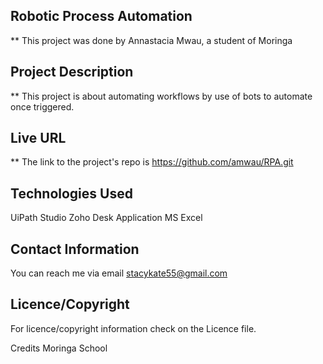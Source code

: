 ## Robotic Process Automation

** This project was done by Annastacia Mwau, a student of Moringa

## Project Description
 ** This project is about automating workflows by use of bots to automate once triggered.

## Live URL
** The link to the project's repo is https://github.com/amwau/RPA.git

## Technologies Used
 UiPath Studio 
 Zoho Desk Application 
 MS Excel 

## Contact Information 
You can reach me via email stacykate55@gmail.com

## Licence/Copyright
For licence/copyright information check on the Licence file.

Credits
Moringa School
